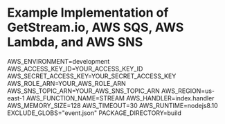 # Example Implementation of GetStream.io, AWS SQS, AWS Lambda, and AWS SNS

AWS_ENVIRONMENT=development
AWS_ACCESS_KEY_ID=YOUR_ACCESS_KEY_ID
AWS_SECRET_ACCESS_KEY=YOUR_SECRET_ACCESS_KEY
AWS_ROLE_ARN=YOUR_AWS_ROLE_ARN
AWS_SNS_TOPIC_ARN=YOUR_AWS_SNS_TOPIC_ARN
AWS_REGION=us-east-1
AWS_FUNCTION_NAME=STREAM
AWS_HANDLER=index.handler
AWS_MEMORY_SIZE=128
AWS_TIMEOUT=30
AWS_RUNTIME=nodejs8.10
EXCLUDE_GLOBS="event.json"
PACKAGE_DIRECTORY=build
